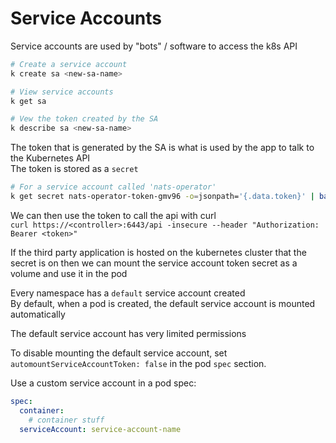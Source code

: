 # Service Accounts

Service accounts are used by "bots" / software to access the k8s API

```bash
# Create a service account
k create sa <new-sa-name>

# View service accounts
k get sa

# Vew the token created by the SA
k describe sa <new-sa-name>
```

The token that is generated by the SA is what is used by the app to talk to the Kubernetes API  
The token is stored as a `secret`  
```sh
# For a service account called 'nats-operator'
k get secret nats-operator-token-gmv96 -o=jsonpath='{.data.token}' | base64 -d
```

We can then use the token to call the api with curl  
`curl https://<controller>:6443/api -insecure --header "Authorization: Bearer <token>"`

If the third party application is hosted on the kubernetes cluster that the secret is on then we can mount the service account token secret as a volume and use it in the pod

Every namespace has a `default` service account created   
By default, when a pod is created, the default service account is mounted automatically

The default service account has very limited permissions

To disable mounting the default service account, set 
`automountServiceAccountToken: false` in the pod `spec` section.

Use a custom service account in a pod spec:

```yaml
spec:
  container:
    # container stuff
  serviceAccount: service-account-name
```